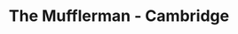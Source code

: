 ---
title: "The Mufflerman - Cambridge"
url: /cambridge/the-mufflerman-cambridge/
shop: car repair
---